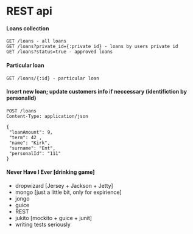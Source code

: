# REST api
#### Loans collection
```
GET /loans - all loans
GET /loans?private_id={:private id} - loans by users private id
GET /loans?status=true - approved loans
```

#### Particular loan
```
GET /loans/{:id} - particular loan
```
#### Insert new loan; update customers info if neccessary (identifiction by personalId)

```
POST /loans
Content-Type: application/json

{
 "loanAmount": 9,
 "term": 42 ,
 "name": "Kirk",
 "surname": "Ent",
 "personalId": "111"
}
```

#### Never Have I Ever [drinking game]
- dropwizard [Jersey + Jackson + Jetty]
- mongo [just a little bit, only for expirience]
- jongo
- guice
- REST
- jukito [mockito + guice + junit]
- writing tests seriously
